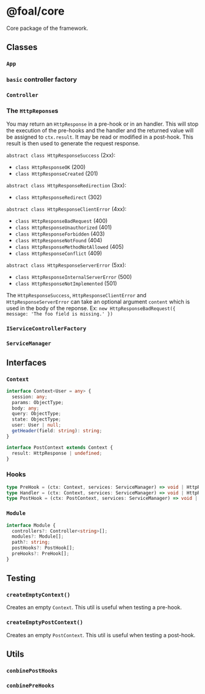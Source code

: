 # @foal/core

Core package of the framework.

## Classes

### `App`

### `basic` controller factory

### `Controller`

### The `HttpReponse`s

You may return an `HttpResponse` in a pre-hook or in an handler. This will stop the execution of the pre-hooks and the handler and the returned value will be assigned to `ctx.result`. It may be read or modified in a post-hook. This result is then used to generate the request response.

`abstract class HttpResponseSuccess` (2xx):
- `class HttpResponseOK` (200)
- `class HttpResponseCreated` (201)

`abstract class HttpResponseRedirection` (3xx):
- `class HttpResponseRedirect` (302)

`abstract class HttpResponseClientError` (4xx):
- `class HttpResponseBadRequest` (400)
- `class HttpResponseUnauthorized` (401)
- `class HttpResponseForbidden` (403)
- `class HttpResponseNotFound` (404)
- `class HttpResponseMethodNotAllowed` (405)
- `class HttpResponseConflict` (409)

`abstract class HttpResponseServerError` (5xx):
- `class HttpResponseInternalServerError` (500)
- `class HttpResponseNotImplemented` (501)

The `HttpResponseSuccess`, `HttpResponseClientError` and `HttpResponseServerError` can take an optional argument `content` which is used in the body of the reponse. Ex: `new HttpResponseBadRequest({ message: 'The foo field is missing.' })`

### `IServiceControllerFactory`

### `ServiceManager`

## Interfaces

### `Context`

```typescript
interface Context<User = any> {
  session: any;
  params: ObjectType;
  body: any;
  query: ObjectType;
  state: ObjectType;
  user: User | null;
  getHeader(field: string): string;
}

interface PostContext extends Context {
  result: HttpResponse | undefined;
}
```

### Hooks

```typescript
type PreHook = (ctx: Context, services: ServiceManager) => void | HttpResponse | Promise<void | HttpResponse>;
type Handler = (ctx: Context, services: ServiceManager) => void | HttpResponse | Promise<void | HttpResponse>;
type PostHook = (ctx: PostContext, services: ServiceManager) => void | Promise<void>;
```

### `Module`

```typescript
interface Module {
  controllers?: Controller<string>[];
  modules?: Module[];
  path?: string;
  postHooks?: PostHook[];
  preHooks?: PreHook[];
}
```

## Testing

### `createEmptyContext()`

Creates an empty `Context`. This util is useful when testing a pre-hook.

### `createEmptyPostContext()`

Creates an empty `PostContext`. This util is useful when testing a post-hook.

## Utils

### `conbinePostHooks`

### `conbinePreHooks`
